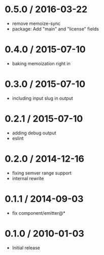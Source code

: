 
0.5.0 / 2016-03-22
==================

  * remove memoize-sync
  * package: Add "main" and "license" fields

0.4.0 / 2015-07-10
==================

  * baking memoization right in

0.3.0 / 2015-07-10
==================

  * including input slug in output

0.2.1 / 2015-07-10
==================

  * adding debug output
  * eslint

0.2.0 / 2014-12-16
==================

 * fixing semver range support
 * internal rewrite

0.1.1 / 2014-09-03
==================

 * fix component/emitter@*

0.1.0 / 2010-01-03
==================

  * Initial release
